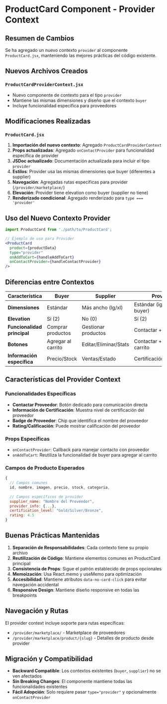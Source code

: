 # ProductCard Component - Provider Context

## Resumen de Cambios

Se ha agregado un nuevo contexto `provider` al componente `ProductCard.jsx`, manteniendo las mejores prácticas del código existente.

## Nuevos Archivos Creados

### `ProductCardProviderContext.jsx`
- Nuevo componente de contexto para el tipo `provider`
- Mantiene las mismas dimensiones y diseño que el contexto `buyer`
- Incluye funcionalidad específica para proveedores

## Modificaciones Realizadas

### `ProductCard.jsx`
1. **Importación del nuevo contexto**: Agregado `ProductCardProviderContext`
2. **Props actualizadas**: Agregado `onContactProvider` para funcionalidad específica de provider
3. **JSDoc actualizado**: Documentación actualizada para incluir el tipo `provider`
4. **Estilos**: Provider usa las mismas dimensiones que buyer (diferentes a supplier)
5. **Navegación**: Agregadas rutas específicas para provider (`/provider/marketplace/`)
6. **Elevación**: Provider tiene elevation como buyer (supplier no tiene)
7. **Renderizado condicional**: Agregado renderizado para `type === 'provider'`

## Uso del Nuevo Contexto Provider

```jsx
import ProductCard from './path/to/ProductCard';

// Ejemplo de uso para Provider
<ProductCard
  product={productData}
  type="provider"
  onAddToCart={handleAddToCart}
  onContactProvider={handleContactProvider}
/>
```

## Diferencias entre Contextos

| Característica | Buyer | Supplier | Provider |
|----------------|-------|----------|----------|
| **Dimensiones** | Estándar | Más ancho (lg/xl) | Estándar (igual que buyer) |
| **Elevation** | Sí (2) | No (0) | Sí (2) |
| **Funcionalidad principal** | Comprar productos | Gestionar productos | Contactar + Comprar |
| **Botones** | Agregar al carrito | Editar/Eliminar/Stats | Contactar + Agregar al carrito |
| **Información específica** | Precio/Stock | Ventas/Estado | Certificación/Proveedor |

## Características del Provider Context

### Funcionalidades Específicas
- **Contactar Proveedor**: Botón dedicado para comunicación directa
- **Información de Certificación**: Muestra nivel de certificación del proveedor
- **Badge de Proveedor**: Chip que identifica el nombre del proveedor
- **Rating/Calificación**: Puede mostrar calificación del proveedor

### Props Específicas
- `onContactProvider`: Callback para manejar contacto con proveedor
- `onAddToCart`: Reutiliza la funcionalidad de buyer para agregar al carrito

### Campos de Producto Esperados
```javascript
{
  // Campos comunes
  id, nombre, imagen, precio, stock, categoria,
  
  // Campos específicos de provider
  supplier_name: "Nombre del Proveedor",
  provider_info: {...},
  certification_level: "Gold/Silver/Bronze",
  rating: 4.5
}
```

## Buenas Prácticas Mantenidas

1. **Separación de Responsabilidades**: Cada contexto tiene su propio archivo
2. **Reutilización de Código**: Mantiene elementos comunes en ProductCard principal
3. **Consistencia de Props**: Sigue el patrón establecido de props opcionales
4. **Memoización**: Usa React.memo y useMemo para optimización
5. **Accesibilidad**: Mantiene atributos `data-no-card-click` para evitar navegación accidental
6. **Responsive Design**: Mantiene diseño responsive en todas las breakpoints

## Navegación y Rutas

El provider context incluye soporte para rutas específicas:
- `/provider/marketplace/` - Marketplace de proveedores
- `/provider/marketplace/product/{slug}` - Detalles de producto desde provider

## Migración y Compatibilidad

- **Backward Compatible**: Los contextos existentes (`buyer`, `supplier`) no se ven afectados
- **Sin Breaking Changes**: El componente mantiene todas las funcionalidades existentes
- **Fácil Adopción**: Solo requiere pasar `type="provider"` y opcionalmente `onContactProvider`
